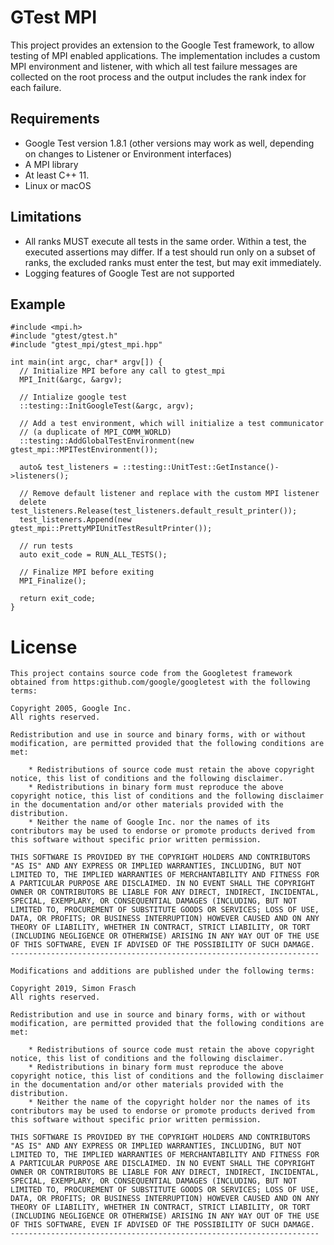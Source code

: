 # GTest MPI
This project provides an extension to the Google Test framework, to allow testing of MPI enabled applications. 
The implementation includes a custom MPI environment and listener, with which all test failure messages are collected on the root process and the output includes the rank index for each failure.


## Requirements
- Google Test version 1.8.1 (other versions may work as well, depending on changes to Listener or Environment interfaces)
- A MPI library
- At least C++ 11.
- Linux or macOS

## Limitations
- All ranks MUST execute all tests in the same order. Within a test, the executed assertions may differ. If a test should run only on a subset of ranks, the excluded ranks must enter the test, but may exit immediately.
- Logging features of Google Test are not supported



## Example
```
#include <mpi.h>
#include "gtest/gtest.h"
#include "gtest_mpi/gtest_mpi.hpp"

int main(int argc, char* argv[]) {
  // Initialize MPI before any call to gtest_mpi
  MPI_Init(&argc, &argv);

  // Intialize google test
  ::testing::InitGoogleTest(&argc, argv);

  // Add a test environment, which will initialize a test communicator
  // (a duplicate of MPI_COMM_WORLD)
  ::testing::AddGlobalTestEnvironment(new gtest_mpi::MPITestEnvironment());

  auto& test_listeners = ::testing::UnitTest::GetInstance()->listeners();

  // Remove default listener and replace with the custom MPI listener
  delete test_listeners.Release(test_listeners.default_result_printer());
  test_listeners.Append(new gtest_mpi::PrettyMPIUnitTestResultPrinter());

  // run tests
  auto exit_code = RUN_ALL_TESTS();

  // Finalize MPI before exiting
  MPI_Finalize();

  return exit_code;
}
```

# License
```
This project contains source code from the Googletest framework
obtained from https:github.com/google/googletest with the following
terms:

Copyright 2005, Google Inc.
All rights reserved.

Redistribution and use in source and binary forms, with or without
modification, are permitted provided that the following conditions are
met:

    * Redistributions of source code must retain the above copyright
notice, this list of conditions and the following disclaimer.
    * Redistributions in binary form must reproduce the above
copyright notice, this list of conditions and the following disclaimer
in the documentation and/or other materials provided with the
distribution.
    * Neither the name of Google Inc. nor the names of its
contributors may be used to endorse or promote products derived from
this software without specific prior written permission.

THIS SOFTWARE IS PROVIDED BY THE COPYRIGHT HOLDERS AND CONTRIBUTORS
"AS IS" AND ANY EXPRESS OR IMPLIED WARRANTIES, INCLUDING, BUT NOT
LIMITED TO, THE IMPLIED WARRANTIES OF MERCHANTABILITY AND FITNESS FOR
A PARTICULAR PURPOSE ARE DISCLAIMED. IN NO EVENT SHALL THE COPYRIGHT
OWNER OR CONTRIBUTORS BE LIABLE FOR ANY DIRECT, INDIRECT, INCIDENTAL,
SPECIAL, EXEMPLARY, OR CONSEQUENTIAL DAMAGES (INCLUDING, BUT NOT
LIMITED TO, PROCUREMENT OF SUBSTITUTE GOODS OR SERVICES; LOSS OF USE,
DATA, OR PROFITS; OR BUSINESS INTERRUPTION) HOWEVER CAUSED AND ON ANY
THEORY OF LIABILITY, WHETHER IN CONTRACT, STRICT LIABILITY, OR TORT
(INCLUDING NEGLIGENCE OR OTHERWISE) ARISING IN ANY WAY OUT OF THE USE
OF THIS SOFTWARE, EVEN IF ADVISED OF THE POSSIBILITY OF SUCH DAMAGE.
---------------------------------------------------------------------

Modifications and additions are published under the following terms:

Copyright 2019, Simon Frasch
All rights reserved.

Redistribution and use in source and binary forms, with or without
modification, are permitted provided that the following conditions are
met:

    * Redistributions of source code must retain the above copyright
notice, this list of conditions and the following disclaimer.
    * Redistributions in binary form must reproduce the above
copyright notice, this list of conditions and the following disclaimer
in the documentation and/or other materials provided with the
distribution.
    * Neither the name of the copyright holder nor the names of its
contributors may be used to endorse or promote products derived from
this software without specific prior written permission.

THIS SOFTWARE IS PROVIDED BY THE COPYRIGHT HOLDERS AND CONTRIBUTORS
"AS IS" AND ANY EXPRESS OR IMPLIED WARRANTIES, INCLUDING, BUT NOT
LIMITED TO, THE IMPLIED WARRANTIES OF MERCHANTABILITY AND FITNESS FOR
A PARTICULAR PURPOSE ARE DISCLAIMED. IN NO EVENT SHALL THE COPYRIGHT
OWNER OR CONTRIBUTORS BE LIABLE FOR ANY DIRECT, INDIRECT, INCIDENTAL,
SPECIAL, EXEMPLARY, OR CONSEQUENTIAL DAMAGES (INCLUDING, BUT NOT
LIMITED TO, PROCUREMENT OF SUBSTITUTE GOODS OR SERVICES; LOSS OF USE,
DATA, OR PROFITS; OR BUSINESS INTERRUPTION) HOWEVER CAUSED AND ON ANY
THEORY OF LIABILITY, WHETHER IN CONTRACT, STRICT LIABILITY, OR TORT
(INCLUDING NEGLIGENCE OR OTHERWISE) ARISING IN ANY WAY OUT OF THE USE
OF THIS SOFTWARE, EVEN IF ADVISED OF THE POSSIBILITY OF SUCH DAMAGE.
---------------------------------------------------------------------
```
